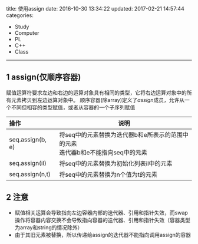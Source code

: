 title: 使用assign
date: 2016-10-30 13:34:22
updated: 2017-02-21 14:57:44
categories:
- Study
- Computer
- PL
- C++
- Class
---
## 1 assign(仅顺序容器)

赋值运算符要求左边和右边的运算对象具有相同的类型，它将右边运算对象中的所有元素拷贝到左边运算对象中。
顺序容器(除array)定义了*assign*成员，允许从一个不同但相容的类型赋值，或者从容器的一个子序列赋值

|操作|说明|
|:---|---|
|seq.assign(b, e)|将seq中的元素替换为迭代器b和e所表示的范围中的元素<br>迭代器b和e不能指向seq中的元素|
|seq.assign(il)|将seq中的元素替换为初始化列表il中的元素|
|seq.assign(n,t)|将seq中的元素替换为n个值为t的元素|

## 2 注意

 - 赋值相关运算会导致指向左边容器内部的迭代器、引用和指针失效，而swap操作将容器内容交换不会导致指向容器的迭代器、引用和指针失效（容器类型为array和string的情况除外）
- 由于其旧元素被替换，所以传递给assign的迭代器不能指向调用assign的容器